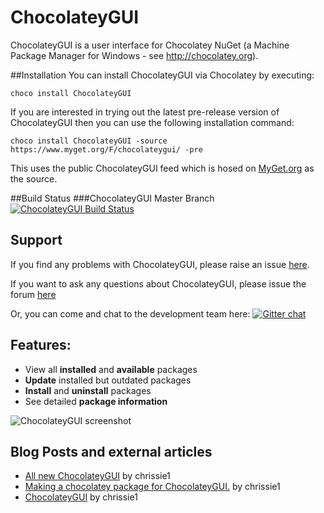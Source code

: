 # ChocolateyGUI
ChocolateyGUI is a user interface for Chocolatey NuGet (a Machine Package Manager for Windows - see http://chocolatey.org).

##Installation
You can install ChocolateyGUI via Chocolatey by executing:
 
```choco install ChocolateyGUI```

If you are interested in trying out the latest pre-release version of ChocolateyGUI then you can use the following installation command:

```choco install ChocolateyGUI -source https://www.myget.org/F/chocolateygui/ -pre```

This uses the public ChocolateyGUI feed which is hosed on [MyGet.org](https://www.myget.org) as the source.

##Build Status
###ChocolateyGUI Master Branch
[![ChocolateyGUI Build Status](https://www.myget.org/BuildSource/Badge/chocolateygui?identifier=124190bb-ec73-4776-bfb3-e07bc6658e35)](https://www.myget.org/F/chocolateygui)

## Support
If you find any problems with ChocolateyGUI, please raise an issue [here](https://github.com/chocolatey/ChocolateyGUI/issues/new).

If you want to ask any questions about ChocolateyGUI, please issue the forum [here](https://groups.google.com/forum/#!forum/chocolateygui)

Or, you can come and chat to the development team here:
[![Gitter chat](https://badges.gitter.im/chocolatey/ChocolateyGUI.png)](https://gitter.im/chocolatey/ChocolateyGUI)

## Features:
* View all **installed** and **available** packages
* **Update** installed but outdated packages
* **Install** and **uninstall** packages
* See detailed **package information**

![ChocolateyGUI screenshot](http://blogs.lessthandot.com/wp-content/uploads/users/chrissie1/chocolatey/ChocoGUI1.png?mtime=1360428609)
## Blog Posts and external articles

* [All new ChocolateyGUI](http://blogs.lessthandot.com/index.php/SysAdmins/OS/Windows/all-new-chocolateygui) by chrissie1
* [Making a chocolatey package for ChocolateyGUI.](http://blogs.lessthandot.com/index.php/DesktopDev/MSTech/making-a-chocolatey-package) by chrissie1
* [ChocolateyGUI](http://blogs.lessthandot.com/index.php/DesktopDev/MSTech/chocolatey-gui) by chrissie1

